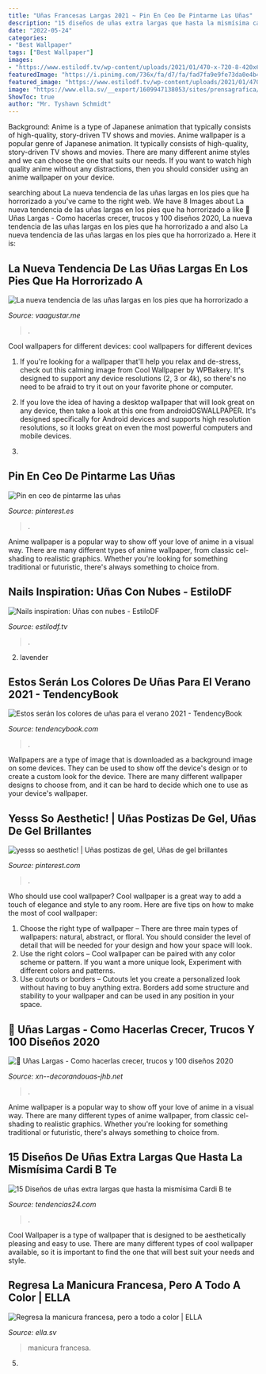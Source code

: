 ```yaml
---
title: "Uñas Francesas Largas 2021 ~ Pin En Ceo De Pintarme Las Uñas"
description: "15 diseños de uñas extra largas que hasta la mismísima cardi b te"
date: "2022-05-24"
categories:
- "Best Wallpaper"
tags: ["Best Wallpaper"]
images:
- "https://www.estilodf.tv/wp-content/uploads/2021/01/470-x-720-8-420x626.png"
featuredImage: "https://i.pinimg.com/736x/fa/d7/fa/fad7fa9e9fe73da0e4b4835ac7b2c1b9.jpg"
featured_image: "https://www.estilodf.tv/wp-content/uploads/2021/01/470-x-720-8-420x626.png"
image: "https://www.ella.sv/__export/1609947138053/sites/prensagrafica/img/2021/01/06/uxas_crop1609947137611.jpg_673822677.jpg"
ShowToc: true
author: "Mr. Tyshawn Schmidt"
---
```



Background: Anime is a type of Japanese animation that typically consists of high-quality, story-driven TV shows and movies.
Anime wallpaper is a popular genre of Japanese animation. It typically consists of high-quality, story-driven TV shows and movies. There are many different anime styles and we can choose the one that suits our needs. If you want to watch high quality anime without any distractions, then you should consider using an anime wallpaper on your device.

	

		
searching about La nueva tendencia de las uñas largas en los pies que ha horrorizado a you've came to the right web. We have 8 Images about La nueva tendencia de las uñas largas en los pies que ha horrorizado a like 🥇 Uñas Largas - Como hacerlas crecer, trucos y 100 diseños 2020, La nueva tendencia de las uñas largas en los pies que ha horrorizado a and also La nueva tendencia de las uñas largas en los pies que ha horrorizado a. Here it is:
		
    
## La Nueva Tendencia De Las Uñas Largas En Los Pies Que Ha Horrorizado A

<img loading=lazy src="https://i0.wp.com/static.smalljoys.me/2018/09/pies-portada.jpg?resize=700%2C425&amp;ssl=1&amp;strip=all" onerror="this.onerror=null;this.src='https://tse3.mm.bing.net/th?id=OIP.v5g60ifD-OYX8Zrd-2JnswHaEf&amp;pid=15.1';" alt="La nueva tendencia de las uñas largas en los pies que ha horrorizado a">

_Source: vaagustar.me_

>. 

	

Cool wallpapers for different devices:
cool wallpapers for different devices 

1. If you're looking for a wallpaper that'll help you relax and de-stress, check out this calming image from Cool Wallpaper by WPBakery. It's designed to support any device resolutions (2, 3 or 4k), so there's no need to be afraid to try it out on your favorite phone or computer.

2. If you love the idea of having a desktop wallpaper that will look great on any device, then take a look at this one from androidOSWALLPAPER. It's designed specifically for Android devices and supports high resolution resolutions, so it looks great on even the most powerful computers and mobile devices.

3.

    
## Pin En Ceo De Pintarme Las Uñas

<img loading=lazy src="https://i.pinimg.com/736x/92/c9/c0/92c9c03b3914f437015fc610fe68e222.jpg" onerror="this.onerror=null;this.src='https://tse2.mm.bing.net/th?id=OIP.h1olrg4sZr7NvAT9DYWb2wHaKF&amp;pid=15.1';" alt="Pin en ceo de pintarme las uñas">

_Source: pinterest.es_

>. 

	

Anime wallpaper is a popular way to show off your love of anime in a visual way. There are many different types of anime wallpaper, from classic cel-shading to realistic graphics. Whether you're looking for something traditional or futuristic, there's always something to choice from.

    
## Nails Inspiration: Uñas Con Nubes - EstiloDF

<img loading=lazy src="https://www.estilodf.tv/wp-content/uploads/2021/01/470-x-720-8-420x626.png" onerror="this.onerror=null;this.src='https://tse4.mm.bing.net/th?id=OIP.z8NF8edu14UvIvXdawOFFwAAAA&amp;pid=15.1';" alt="Nails inspiration: Uñas con nubes - EstiloDF">

_Source: estilodf.tv_

>. 

	

2. lavender 

    
## Estos Serán Los Colores De Uñas Para El Verano 2021 - TendencyBook

<img loading=lazy src="https://tendencybook.com/wp-content/uploads/2021/04/0ce91067203331484ec02f5f43be01a6.jpg" onerror="this.onerror=null;this.src='https://tse3.mm.bing.net/th?id=OIP.Jy2BABNpoX2GD-82PooPxQAAAA&amp;pid=15.1';" alt="Estos serán los colores de uñas para el verano 2021 - TendencyBook">

_Source: tendencybook.com_

>. 

	

Wallpapers are a type of image that is downloaded as a background image on some devices. They can be used to show off the device's design or to create a custom look for the device. There are many different wallpaper designs to choose from, and it can be hard to decide which one to use as your device's wallpaper.

    
## Yesss So Aesthetic! | Uñas Postizas De Gel, Uñas De Gel Brillantes

<img loading=lazy src="https://i.pinimg.com/736x/fa/d7/fa/fad7fa9e9fe73da0e4b4835ac7b2c1b9.jpg" onerror="this.onerror=null;this.src='https://tse3.mm.bing.net/th?id=OIP.mLL1uQEmT2OI0Q8dyX5yBgHaHa&amp;pid=15.1';" alt="yesss so aesthetic! | Uñas postizas de gel, Uñas de gel brillantes">

_Source: pinterest.com_

>. 

	

Who should use cool wallpaper?
Cool wallpaper is a great way to add a touch of elegance and style to any room. Here are five tips on how to make the most of cool wallpaper: 
1) Choose the right type of wallpaper – There are three main types of wallpapers: natural, abstract, or floral. You should consider the level of detail that will be needed for your design and how your space will look. 
2) Use the right colors – Cool wallpaper can be paired with any color scheme or pattern. If you want a more unique look, Experiment with different colors and patterns. 
3) Use cutouts or borders – Cutouts let you create a personalized look without having to buy anything extra. Borders add some structure and stability to your wallpaper and can be used in any position in your space.

    
## 🥇 Uñas Largas - Como Hacerlas Crecer, Trucos Y 100 Diseños 2020

<img loading=lazy src="https://xn--decorandouas-jhb.net/wp-content/uploads/2019/06/uñas-largas-color-pastel.jpg" onerror="this.onerror=null;this.src='https://tse2.mm.bing.net/th?id=OIP.yBE77tzIZubcL4q-2cBD8AHaLH&amp;pid=15.1';" alt="🥇 Uñas Largas - Como hacerlas crecer, trucos y 100 diseños 2020">

_Source: xn--decorandouas-jhb.net_

>. 

	

Anime wallpaper is a popular way to show off your love of anime in a visual way. There are many different types of anime wallpaper, from classic cel-shading to realistic graphics. Whether you're looking for something traditional or futuristic, there's always something to choice from.

    
## 15 Diseños De Uñas Extra Largas Que Hasta La Mismísima Cardi B Te

<img loading=lazy src="https://www.tendencias24.com/wp-content/uploads/2021/05/Unas-extranargas-14-394x700-1.jpg" onerror="this.onerror=null;this.src='https://tse1.mm.bing.net/th?id=OIP.y_EMSA_C5-Lz--eCAl8EsQAAAA&amp;pid=15.1';" alt="15 Diseños de uñas extra largas que hasta la mismísima Cardi B te">

_Source: tendencias24.com_

>. 

	

Cool Wallpaper is a type of wallpaper that is designed to be aesthetically pleasing and easy to use. There are many different types of cool wallpaper available, so it is important to find the one that will best suit your needs and style.

    
## Regresa La Manicura Francesa, Pero A Todo A Color | ELLA

<img loading=lazy src="https://www.ella.sv/__export/1609947138053/sites/prensagrafica/img/2021/01/06/uxas_crop1609947137611.jpg_673822677.jpg" onerror="this.onerror=null;this.src='https://tse1.mm.bing.net/th?id=OIP.3DZX-xSulUf5CACnU8GHlwHaD4&amp;pid=15.1';" alt="Regresa la manicura francesa, pero a todo a color | ELLA">

_Source: ella.sv_

>manicura francesa. 

	

5.

